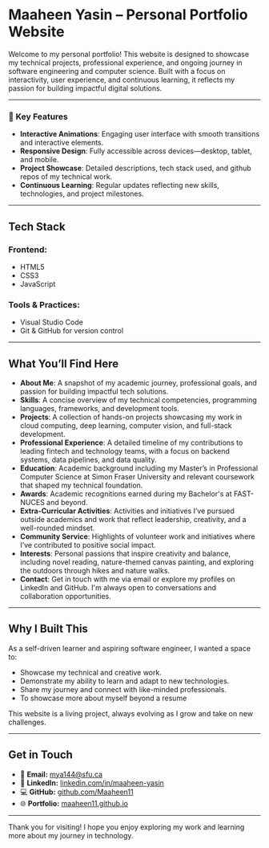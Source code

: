 # Maaheen Yasin – Personal Portfolio Website

Welcome to my personal portfolio! This website is designed to showcase my technical projects, professional experience, and ongoing journey in software engineering and computer science. Built with a focus on interactivity, user experience, and continuous learning, it reflects my passion for building impactful digital solutions.

---

### 🔑 Key Features

- **Interactive Animations**: Engaging user interface with smooth transitions and interactive elements.
- **Responsive Design**: Fully accessible across devices—desktop, tablet, and mobile.
- **Project Showcase**: Detailed descriptions, tech stack used, and github repos of my technical work.
- **Continuous Learning**: Regular updates reflecting new skills, technologies, and project milestones.

---

## Tech Stack

### Frontend:
- HTML5  
- CSS3  
- JavaScript

### Tools & Practices:
- Visual Studio Code  
- Git & GitHub for version control  


---

## What You’ll Find Here

- **About Me**: A snapshot of my academic journey, professional goals, and passion for building impactful tech solutions.
- **Skills**: A concise overview of my technical competencies, programming languages, frameworks, and development tools.
- **Projects**: A collection of hands-on projects showcasing my work in cloud computing, deep learning, computer vision, and full-stack development.
- **Professional Experience**: A detailed timeline of my contributions to leading fintech and technology teams, with a focus on backend systems, data pipelines, and data quality.
- **Education**: Academic background including my Master’s in Professional Computer Science at Simon Fraser University and relevant coursework that shaped my technical foundation.
- **Awards**: Academic recognitions earned during my Bachelor's at FAST-NUCES and beyond.
- **Extra-Curricular Activities**: Activities and initiatives I’ve pursued outside academics and work that reflect leadership, creativity, and a well-rounded mindset.
- **Community Service**: Highlights of volunteer work and initiatives where I’ve contributed to positive social impact.
- **Interests**: Personal passions that inspire creativity and balance, including novel reading, nature-themed canvas painting, and exploring the outdoors through hikes and nature walks.
- **Contact**: Get in touch with me via email or explore my profiles on LinkedIn and GitHub. I'm always open to conversations and collaboration opportunities.

---

## Why I Built This

As a self-driven learner and aspiring software engineer, I wanted a space to:

- Showcase my technical and creative work.
- Demonstrate my ability to learn and adapt to new technologies.
- Share my journey and connect with like-minded professionals.
- To showcase more about myself beyond a resume

This website is a living project, always evolving as I grow and take on new challenges.

---

## Get in Touch

- 📧 **Email:** mya144@sfu.ca  
- 🔗 **LinkedIn:** [linkedin.com/in/maaheen-yasin](https://linkedin.com/in/maaheen-yasin)  
- 💻 **GitHub:** [github.com/Maaheen11](https://github.com/Maaheen11)  
- 🌐 **Portfolio:** [maaheen11.github.io](https://maaheen11.github.io)

---

Thank you for visiting! I hope you enjoy exploring my work and learning more about my journey in technology. 
